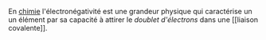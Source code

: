 En [chimie](physique-chimie) l'électronégativité est une grandeur physique qui caractérise un un élément par sa capacité à attirer le *doublet d'électrons* dans une [[liaison covalente]].
